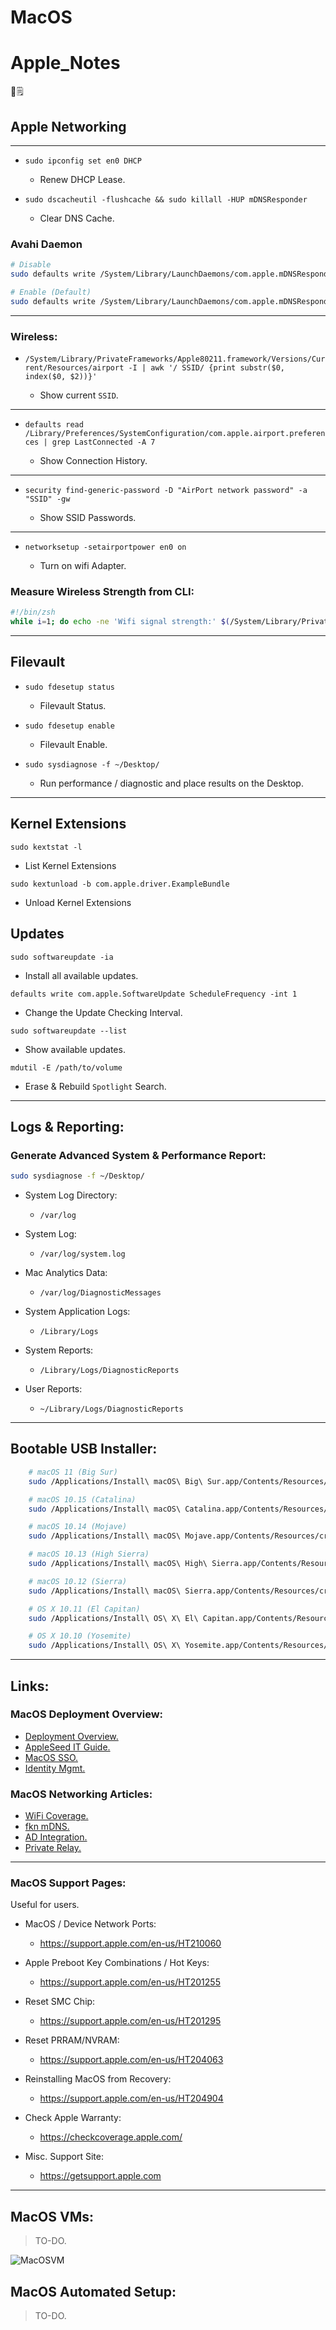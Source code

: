 # MacOS

# Apple_Notes

🍎️🗒️

## Apple Networking

* * *

-   `sudo ipconfig set en0 DHCP`

    -   Renew DHCP Lease.

-   `sudo dscacheutil -flushcache && sudo killall -HUP mDNSResponder`

    -   Clear DNS Cache.

### Avahi Daemon

```bash
# Disable
sudo defaults write /System/Library/LaunchDaemons/com.apple.mDNSResponder.plist ProgramArguments -array-add "-NoMulticastAdvertisements"

# Enable (Default)
sudo defaults write /System/Library/LaunchDaemons/com.apple.mDNSResponder.plist ProgramArguments -array "/usr/sbin/mDNSResponder" "-launchd"
```

* * *

### Wireless:

-   `/System/Library/PrivateFrameworks/Apple80211.framework/Versions/Current/Resources/airport -I | awk '/ SSID/ {print substr($0, index($0, $2))}'`

    -   Show current `SSID`.

* * *

-   `defaults read /Library/Preferences/SystemConfiguration/com.apple.airport.preferences | grep LastConnected -A 7`

    -   Show Connection History.

* * *

-   `security find-generic-password -D "AirPort network password" -a "SSID" -gw`

    -   Show SSID Passwords.

* * *

-   `networksetup -setairportpower en0 on`

    -   Turn on wifi Adapter.

### Measure Wireless Strength from CLI:

```bash
#!/bin/zsh
while i=1; do echo -ne 'Wifi signal strength:' $(/System/Library/PrivateFrameworks/Apple80211.framework/Versions/Current/Resources/airport -I | grep CtlRSSI | awk {'print $2'}) '\r'; sleep 0.5; done
```

* * *

## Filevault

-   `sudo fdesetup status`

    -   Filevault Status.

-   `sudo fdesetup enable`

    -   Filevault Enable.

-   `sudo sysdiagnose -f ~/Desktop/`

    -   Run performance / diagnostic and place results on the Desktop.

* * *

## Kernel Extensions

`sudo kextstat -l`

-   List Kernel Extensions

`sudo kextunload -b com.apple.driver.ExampleBundle`

-   Unload Kernel Extensions

## Updates

`sudo softwareupdate -ia`

-   Install all available updates.

`defaults write com.apple.SoftwareUpdate ScheduleFrequency -int 1`

-   Change the Update Checking Interval.

`sudo softwareupdate --list`

-   Show available updates.

`mdutil -E /path/to/volume`

-   Erase & Rebuild `Spotlight` Search.

* * *

## Logs & Reporting:

### Generate Advanced System & Performance Report:

```bash
sudo sysdiagnose -f ~/Desktop/
```

-   System Log Directory:

    -   `/var/log`

-   System Log:

    -   `/var/log/system.log`

-   Mac Analytics Data:

    -   `/var/log/DiagnosticMessages`

-   System Application Logs:

    -   `/Library/Logs`

-   System Reports:

    -   `/Library/Logs/DiagnosticReports`

-   User Reports:

    -   `~/Library/Logs/DiagnosticReports`

* * *

## Bootable USB Installer:

```bash
    # macOS 11 (Big Sur)
    sudo /Applications/Install\ macOS\ Big\ Sur.app/Contents/Resources/createinstallmedia --volume /Volumes/USB --nointeraction --downloadassets

    # macOS 10.15 (Catalina)
    sudo /Applications/Install\ macOS\ Catalina.app/Contents/Resources/createinstallmedia --volume /Volumes/USB --nointeraction --downloadassets

    # macOS 10.14 (Mojave)
    sudo /Applications/Install\ macOS\ Mojave.app/Contents/Resources/createinstallmedia --volume /Volumes/USB --nointeraction --downloadassets

    # macOS 10.13 (High Sierra)
    sudo /Applications/Install\ macOS\ High\ Sierra.app/Contents/Resources/createinstallmedia --volume /Volumes/USB --applicationpath /Applications/Install\macOS\ High\ Sierra.app

    # macOS 10.12 (Sierra)
    sudo /Applications/Install\ macOS\ Sierra.app/Contents/Resources/createinstallmedia --volume /Volumes/USB --applicationpath /Applications/Install\ macOS\Sierra.app

    # OS X 10.11 (El Capitan)
    sudo /Applications/Install\ OS\ X\ El\ Capitan.app/Contents/Resources/createinstallmedia --volume /Volumes/USB --applicationpath /Applications/Install\ OS\X\ El\ Capitan.app

    # OS X 10.10 (Yosemite)
    sudo /Applications/Install\ OS\ X\ Yosemite.app/Contents/Resources/createinstallmedia --volume /Volumes/USB --applicationpath /Applications/Install\ OS\ X\Yosemite.app
```

* * *

## Links:

### MacOS Deployment Overview:

-   [Deployment Overview.](https://www.apple.com/business/docs/site/Mac_Deployment_Overview.pdf)
-   [AppleSeed IT Guide.](https://www.apple.com/business/docs/resources/AppleSeed_for_IT_Guide.pdf)
-   [MacOS SSO.](https://support.apple.com/guide/deployment-reference-macos/single-sign-on-extension-apdac83c038d/web)
-   [Identity Mgmt.](https://support.apple.com/guide/deployment-reference-macos/intro-to-identity-management-apd28d472300/web)

### MacOS Networking Articles:

-   [WiFi Coverage.](https://support.apple.com/guide/deployment-reference-macos/getting-proper-wi-fi-coverage-iorb54f75587/web)
-   [fkn mDNS.](https://support.apple.com/guide/deployment-reference-macos/intro-to-bonjour-apd0401947ff/web)
-   [AD Integration.](https://support.apple.com/guide/deployment-reference-macos/integrating-macos-with-active-directory-iorbeda89d1d/web)
-   [Private Relay.](https://support.apple.com/en-us/HT212614)


* * *

### MacOS Support Pages:

Useful for users.

-   MacOS / Device Network Ports:

    -   <https://support.apple.com/en-us/HT210060>

-   Apple Preboot Key Combinations / Hot Keys:

    -   <https://support.apple.com/en-us/HT201255>

-   Reset SMC Chip:

    -   <https://support.apple.com/en-us/HT201295>

-   Reset PRRAM/NVRAM:

    -   <https://support.apple.com/en-us/HT204063>

-   Reinstalling MacOS from Recovery:

    -   <https://support.apple.com/en-us/HT204904>

-   Check Apple Warranty:

    -   <https://checkcoverage.apple.com/>

-   Misc. Support Site:

    -   <https://getsupport.apple.com>

* * *

## MacOS VMs:

> TO-DO.

![MacOSVM](../Images/MacOSVM.png)

## MacOS Automated Setup:

> TO-DO.

<script id="asciicast-BIkZBwZxJ3jA2owDqMpf7ScBF" src="https://asciinema.org/a/BIkZBwZxJ3jA2owDqMpf7ScBF.js" data-autoplay="true" data-loop="true" async></script>
